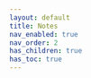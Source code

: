```yaml
---
layout: default
title: Notes
nav_enabled: true
nav_order: 2
has_children: true
has_toc: true
---
```


